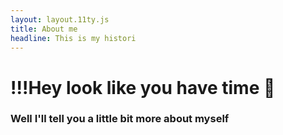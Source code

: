```yaml
---
layout: layout.11ty.js
title: About me
headline: This is my histori
---
```


# !!!Hey look like you have time 👀

### Well I'll tell you a little bit more about myself

